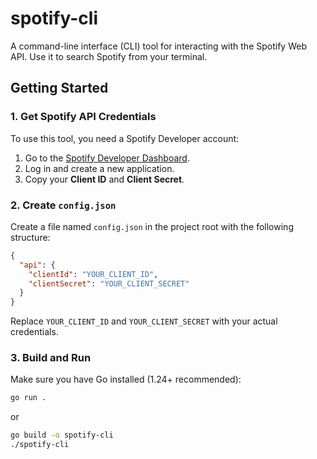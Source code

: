 # spotify-cli

A command-line interface (CLI) tool for interacting with the Spotify Web API.
Use it to search Spotify from your terminal.

## Getting Started

### 1. Get Spotify API Credentials

To use this tool, you need a Spotify Developer account:

1. Go to the [Spotify Developer Dashboard](https://developer.spotify.com/dashboard/applications).
2. Log in and create a new application.
3. Copy your **Client ID** and **Client Secret**.

### 2. Create `config.json`

Create a file named `config.json` in the project root with the following structure:

```json
{
  "api": {
    "clientId": "YOUR_CLIENT_ID",
    "clientSecret": "YOUR_CLIENT_SECRET"
  }
}
```

Replace `YOUR_CLIENT_ID` and `YOUR_CLIENT_SECRET` with your actual credentials.

### 3. Build and Run

Make sure you have Go installed (1.24+ recommended):

```sh
go run .
```

or

```sh
go build -o spotify-cli
./spotify-cli
```
